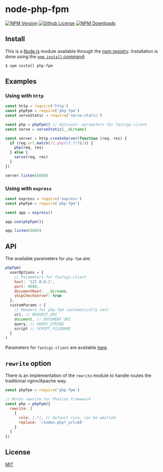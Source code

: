 # node-php-fpm

[![NPM Version][npm-image]][npm-url]
[![Github License][license-image]](LICENSE)
[![NPM Downloads][downloads-image]][npm-url]

## Install

This is a [Node.js](https://nodejs.org/en/) module available through the
[npm registry](https://www.npmjs.com/). Installation is done using the
[`npm install` command](https://docs.npmjs.com/getting-started/installing-npm-packages-locally):

```sh
$ npm install php-fpm
```

## Examples

### Using with `http`

```js
const http = require('http')
const phpFpm = require('php-fpm')
const serveStatic = require('serve-static')

const php = phpFpm() // Optional: parameters for fastcgi-client
const serve = serveStatic(__dirname)

const server = http.createServer(function (req, res) {
  if (req.url.match(/\.php(\?.*)?$/)) {
    php(req, res)
  } else {
    serve(req, res)
  }
})

server.listen(8080)
```

### Using with `express`

```js
const express = require('express')
const phpFpm = require('php-fpm')

const app = express()

app.use(phpFpm())

app.listen(8080)
```

## API

The available parameters for `php-fpm` are:

```js
phpFpm(
  userOptions = {
    // Parameters for fastcgi-client
    host: '127.0.0.1',
    port: 9000,
    documentRoot: __dirname,
    skipCheckServer: true
  },
  customParams = {
    // Headers for php-fpm (automatically set)
    uri, // REQUEST_URI
    document, // DOCUMENT_URI
    query, // QUERY_STRING
    script // SCRIPT_FILENAME
  }
)
```

Parameters for `fastcgi-client` are available [here](https://github.com/LastLeaf/node-fastcgi-client#api).

## `rewrite` option

There is an implementation of the `rewrite` module to handle routes the traditional nginx/Apache way.

```js
const phpFpm = require('php-fpm')

// Route rewrite for Phalcon framework
const php = phpFpm({
  rewrite: [
    {
      rule: /.*/, // Default rule, can be omitted
      replace: '/index.php?_url=$0'
    }
  ]
})
```

## License

[MIT](LICENSE)

[npm-image]: https://img.shields.io/npm/v/php-fpm.svg
[license-image]: https://img.shields.io/github/license/ivanslf/node-php-fpm.svg
[downloads-image]: https://img.shields.io/npm/dm/php-fpm.svg
[npm-url]: https://npmjs.org/package/php-fpm
